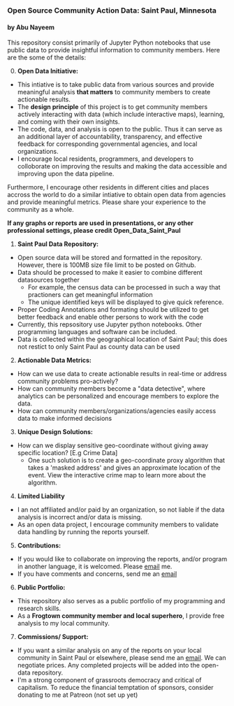 
### Open Source Community Action Data: Saint Paul, Minnesota 
#### by Abu Nayeem

This repository consist primarily of Jupyter Python notebooks that use public data to provide insightful information to community members. Here are the some of the details:

0) **Open Data Initiative:** 

  - This intiative is to take public data from various sources and provide meaningful analysis **that matters** to community members to create actionable results. 
  - The **design principle** of this project is to get community members actively interacting with data (which include interactive maps), learning, and coming with their own insights. 
  - The code, data, and analysis is open to the public. Thus it can serve as an additional layer of accountability, transparency, and effective feedback for corresponding governmental agencies, and local organizations. 
  - I encourage local residents, programmers, and developers to colloborate on improving the results and making the data accessible and improving upon the data pipeline.

  Furthermore, I encourage other residents in different cities and places accross the world to do a similar intiative to obtain open data from agencies and provide meaningful metrics. Please share your experience to the community as a whole. 
  
**If any graphs or reports are used in presentations, or any other professional settings, please credit Open_Data_Saint_Paul**   

1) **Saint Paul Data Repository:**
  - Open source data will be stored and formatted in the repository. However, there is 100MB size file limit to be posted on Github. 
  - Data should be processed to make it easier to combine different datasources together
    - For example, the census data can be processed in such a way that practioners can get meaningful information
    - The unique identified keys will be displayed to give quick reference.
  - Proper Coding Annotations and formating should be utilized to get better feedback and enable other persons to work with the code
  - Currently, this repsository use Jupyter python notebooks. Other programming languages and software can be included.
  - Data is collected within the geographical location of Saint Paul; this does not restict to only Saint Paul as county data can be used
  
2) **Actionable Data Metrics:**
  - How can we use data to create actionable results in real-time or address community problems pro-actively?
  - How can community members become a "data detective", where analytics can be personalized and encourage members to explore the data.
  - How can community members/organizations/agencies easily access data to make informed decisions
  
3) **Unique Design Solutions:** 
  - How can we display sensitive geo-coordinate without giving away specific location? [E.g Crime Data]
    - One such solution is to create a geo-coordinate proxy algorithm that takes a 'masked address' and gives an approximate location of the event. View the interactive crime map to learn more about the algorithm.
    
4) **Limited Liability**
  - I an not affiliated and/or paid by an organization, so not liable if the data analysis is incorrect and/or data is missing. 
  - As an open data project, I encourage community members to validate data handling by running the reports yourself.

5) **Contributions:**
  - If you would like to collaborate on improving the reports, and/or program in another language, it is welcomed. Please [email](mailto:anayeem1@gmail.com?Subject=Open-Data%20Contributer:) me.
  - If you have comments and concerns, send me an [email](mailto:anayeem1@gmail.com?Subject=Open-Data%20Comment:) 

6) **Public Portfolio:**
  - This repository also serves as a public portfolio of my programming and research skills. 
  - As a **Frogtown community member and local superhero**, I provide free analysis to my local community.

7) **Commissions/ Support:**
  - If you want a similar analysis on any of the reports on your local community in Saint Paul or elsewhere, please send me an [email](mailto:anayeem1@gmail.com?Subject=Open-Data%20Commission:). We can negotiate prices. Any completed projects will be added into the open-data repository.  
  - I'm a strong component of grassroots democracy and critical of capitalism. To reduce the financial temptation of sponsors, consider donating to me at Patreon (not set up yet)  

